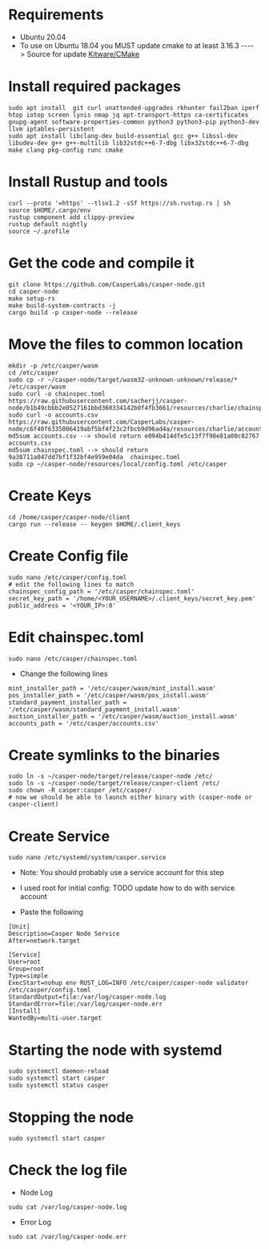 # Requirements

- Ubuntu 20.04
- To use on Ubuntu 18.04 you MUST update cmake to at least 3.16.3 ----> Source for update [Kitware/CMake](https://github.com/Kitware/CMake) 

# Install required packages

```
sudo apt install  git curl unattended-upgrades rkhunter fail2ban iperf htop iotop screen lynis nmap jq apt-transport-https ca-certificates gnupg-agent software-properties-common python3 python3-pip python3-dev llvm iptables-persistent
sudo apt install libclang-dev build-essential gcc g++ libssl-dev libudev-dev g++ g++-multilib lib32stdc++6-7-dbg libx32stdc++6-7-dbg make clang pkg-config runc cmake
```

# Install Rustup and tools
    
    curl --proto '=https' --tlsv1.2 -sSf https://sh.rustup.rs | sh
    source $HOME/.cargo/env
    rustup component add clippy-preview
    rustup default nightly
    source ~/.profile
    
# Get the code and compile it

    git clone https://github.com/CasperLabs/casper-node.git
    cd casper-node
    make setup-rs
    make build-system-contracts -j
    cargo build -p casper-node --release
    
# Move the files to common location

    mkdir -p /etc/casper/wasm
    cd /etc/casper
    sudo cp -r ~/casper-node/target/wasm32-unknown-unknown/release/* /etc/casper/wasm
    sudo curl -o chainspec.toml https://raw.githubusercontent.com/sacherjj/casper-node/b1b49cbbb2e0527161bbd360334142b0f4fb3661/resources/charlie/chainspec.toml
    sudo curl -o accounts.csv https://raw.githubusercontent.com/CasperLabs/casper-node/c6f40f6335006419abf5bf4f23c2fbcb9d96ad4a/resources/charlie/accounts.csv
    md5sum accounts.csv --> should return e094b414dfe5c13f7f98e81a00c82767  accounts.csv
    md5sum chainspec.toml --> should return 9a38711a047dd7bf1f32bf4e959e04da  chainspec.toml
    sudo cp ~/casper-node/resources/local/config.toml /etc/casper
    
# Create Keys

    cd /home/casper/casper-node/client
    cargo run --release -- keygen $HOME/.client_keys

# Create Config file

    sudo nano /etc/casper/config.toml
    # edit the following lines to match
    chainspec_config_path = '/etc/casper/chainspec.toml'
    secret_key_path = '/home/<YOUR_USERNAME>/.client_keys/secret_key.pem'
    public_address = '<YOUR_IP>:0'

# Edit chainspec.toml

    sudo nano /etc/casper/chainspec.toml
    
- Change the following lines
```    
mint_installer_path = '/etc/casper/wasm/mint_install.wasm'
pos_installer_path = '/etc/casper/wasm/pos_install.wasm'
standard_payment_installer_path = '/etc/casper/wasm/standard_payment_install.wasm'
auction_installer_path = '/etc/casper/wasm/auction_install.wasm'
accounts_path = '/etc/casper/accounts.csv'
```

# Create symlinks to the binaries

    sudo ln -s ~/casper-node/target/release/casper-node /etc/
    sudo ln -s ~/casper-node/target/release/casper-client /etc/
    sudo chown -R casper:casper /etc/casper/
    # now we should be able to launch either binary with (casper-node or casper-client)
    
# Create Service
    
    sudo nano /etc/systemd/system/casper.service
    
    
- Note: You should probably use a service account for this step 

- I used root for initial config: TODO update how to do with service account
- Paste the following
```
[Unit]
Description=Casper Node Service
After=network.target

[Service]
User=root
Group=root
Type=simple
ExecStart=nohup env RUST_LOG=INFO /etc/casper/casper-node validator /etc/casper/config.toml
StandardOutput=file:/var/log/casper-node.log
StandardError=file:/var/log/casper-node.err
[Install]
WantedBy=multi-user.target
```

# Starting the node with systemd

```
sudo systemctl daemon-reload
sudo systemctl start casper
sudo systemctl status casper
```

# Stopping the node

```
sudo systemctl start casper
```

# Check the log file

- Node Log
```
sudo cat /var/log/casper-node.log
```

- Error Log
```
sudo cat /var/log/casper-node.err
```
